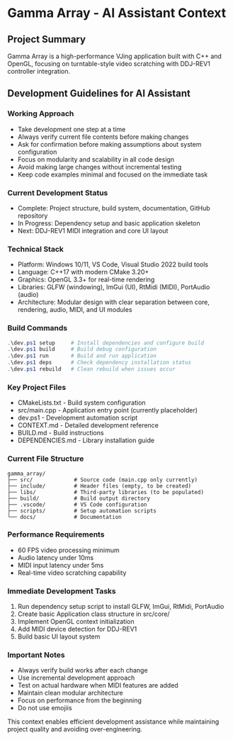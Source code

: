 # Gamma Array - AI Assistant Context

## Project Summary
Gamma Array is a high-performance VJing application built with C++ and OpenGL, focusing on turntable-style video scratching with DDJ-REV1 controller integration.

## Development Guidelines for AI Assistant

### Working Approach
- Take development one step at a time
- Always verify current file contents before making changes
- Ask for confirmation before making assumptions about system configuration
- Focus on modularity and scalability in all code design
- Avoid making large changes without incremental testing
- Keep code examples minimal and focused on the immediate task

### Current Development Status
- Complete: Project structure, build system, documentation, GitHub repository
- In Progress: Dependency setup and basic application skeleton
- Next: DDJ-REV1 MIDI integration and core UI layout

### Technical Stack
- Platform: Windows 10/11, VS Code, Visual Studio 2022 build tools
- Language: C++17 with modern CMake 3.20+
- Graphics: OpenGL 3.3+ for real-time rendering
- Libraries: GLFW (windowing), ImGui (UI), RtMidi (MIDI), PortAudio (audio)
- Architecture: Modular design with clear separation between core, rendering, audio, MIDI, and UI modules

### Build Commands
```powershell
.\dev.ps1 setup     # Install dependencies and configure build
.\dev.ps1 build     # Build debug configuration
.\dev.ps1 run       # Build and run application
.\dev.ps1 deps      # Check dependency installation status
.\dev.ps1 rebuild   # Clean rebuild when issues occur
```

### Key Project Files
- CMakeLists.txt - Build system configuration
- src/main.cpp - Application entry point (currently placeholder)
- dev.ps1 - Development automation script
- CONTEXT.md - Detailed development reference
- BUILD.md - Build instructions
- DEPENDENCIES.md - Library installation guide

### Current File Structure
```
gamma_array/
├── src/             # Source code (main.cpp only currently)
├── include/         # Header files (empty, to be created)
├── libs/            # Third-party libraries (to be populated)
├── build/           # Build output directory
├── .vscode/         # VS Code configuration
├── scripts/         # Setup automation scripts
└── docs/            # Documentation
```

### Performance Requirements
- 60 FPS video processing minimum
- Audio latency under 10ms
- MIDI input latency under 5ms
- Real-time video scratching capability

### Immediate Development Tasks
1. Run dependency setup script to install GLFW, ImGui, RtMidi, PortAudio
2. Create basic Application class structure in src/core/
3. Implement OpenGL context initialization
4. Add MIDI device detection for DDJ-REV1
5. Build basic UI layout system

### Important Notes
- Always verify build works after each change
- Use incremental development approach
- Test on actual hardware when MIDI features are added
- Maintain clean modular architecture
- Focus on performance from the beginning
- Do not use emojiis

This context enables efficient development assistance while maintaining project quality and avoiding over-engineering.